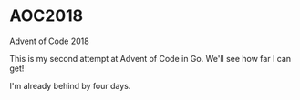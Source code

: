# AOC2018
Advent of Code 2018

This is my second attempt at Advent of Code in Go. We'll see how far I can get!

I'm already behind by four days.
